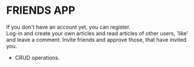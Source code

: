 # FRIENDS APP
If you don't have an account yet, you can register.  
Log-in and create your own articles and read articles of other users, 
'like' and leave a comment. 
Invite friends and approve those, that have invited you.

- CRUD operations.